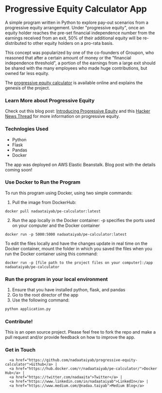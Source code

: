 # Progressive Equity Calculator App
A simple program written in Python to explore pay-out scenarios from a progressive equity arrangement. Under "progressive equity", once an equity holder reaches the pre-set financial independence number from the earnings received from an exit, 50% of their additional equity will be re-distributed to other equity holders on a pro-rata basis.

This concept was popularized by one of the co-founders of Groupon, who reasoned that after a certain amount of money or the "financial independence threshold", a portion of the earnings from a large exit should be shared with the many employees who made huge contributions, but owned far less equity. 

The <a href=http://pe-calculator.us-west-2.elasticbeanstalk.com/>progressive equity calculator</a> is available online and explains the genesis of the project.  

### Learn More about Progressive Equity
Check out this blog post: <a href=https://medium.com/detour-dot-com/introducing-progressive-equity-f424a51ee3a4>Introducing Progressive Equity</a> and this <a href=https://medium.com/detour-dot-com/introducing-progressive-equity-f424a51ee3a4>Hacker News Thread</a> for more information on progressive equity.  

### Technlogies Used
* Python
* Flask
* Pandas
* Docker

The app was deployed on AWS Elastic Beanstalk. Blog post with the details coming soon!

### Use Docker to Run the Program

To run this program using Docker, using two simple commands:

1. Pull the image from DockerHub:

```
docker pull nadaataiyab/pe-calculator:latest
```

2. Run the app locally in the Docker container:
-p specifies the ports used on your computer and the Docker container

```
docker run -p 5000:5000 nadaataiyab/pe-calculator:latest
```


To edit the files locally and have the changes update in real time on the Docker container, mount the folder in which you saved the files when you run the Docker container using this command:

```
docker run -p [file path to the project files on your computer]:/app nadaataiyab/pe-calculator
```

### Run the program in your local environment
1. Ensure that you have installed python, flask, and pandas
2. Go to the root director of the app
3. Use the following command:
```python
python application.py
```
### Contribute!
This is an open source project. Please feel free to fork the repo and make a pull request and/or provide feedback on how to improve the app. 

### Get in Touch
      <a href="https://github.com/nadaataiyab/progressive-equity-calculator">Github</a> |
      <a href="https://hub.docker.com/r/nadaataiyab/pe-calculator/">Docker Hub</a> |
      <a href="https://twitter.com/nadaaita">Twitter</a> |
      <a href="https://www.linkedin.com/in/nadaataiyab">LinkedIn</a> |
      <a href="https://www.medium.com/@nadaa.taiyab">Medium Blog</a> 

